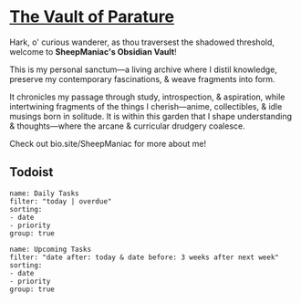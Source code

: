 # [The Vault of Parature](https://github.com/Rizehigh/The-Vault-of-Parature)

Hark, o' curious wanderer, as thou traversest the shadowed threshold, welcome to **SheepManiac's Obsidian Vault**!

This is my personal sanctum—a living archive where I distil knowledge, preserve my contemporary fascinations, & weave fragments into form.

It chronicles my passage through study, introspection, & aspiration, while intertwining fragments of the things I cherish—anime, collectibles, & idle musings born in solitude. It is within this garden that I shape understanding & thoughts—where the arcane & curricular drudgery coalesce.



Check out bio.site/SheepManiac for more about me!



## Todoist

```todoist
name: Daily Tasks
filter: "today | overdue"
sorting:
- date
- priority
group: true
```

```todoist
name: Upcoming Tasks
filter: "date after: today & date before: 3 weeks after next week"
sorting:
- date
- priority
group: true
```
